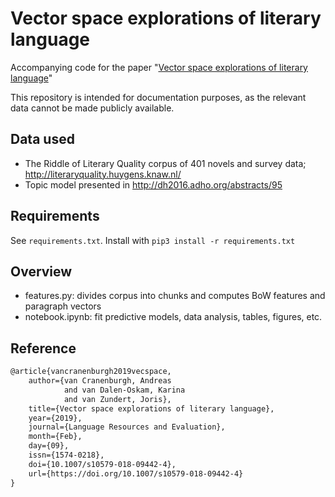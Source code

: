 # Vector space explorations of literary language
Accompanying code for the paper "[Vector space explorations of literary language](https://doi.org/10.1007/s10579-018-09442-4)"

This repository is intended for documentation purposes, as the relevant data cannot be made publicly available.

## Data used

- The Riddle of Literary Quality corpus of 401 novels and survey data; http://literaryquality.huygens.knaw.nl/
- Topic model presented in http://dh2016.adho.org/abstracts/95

## Requirements

See `requirements.txt`.
Install with `pip3 install -r requirements.txt`

## Overview

- features.py: divides corpus into chunks and computes BoW features and paragraph vectors
- notebook.ipynb: fit predictive models, data analysis, tables, figures, etc.

## Reference

```latex
@article{vancranenburgh2019vecspace,
    author={van Cranenburgh, Andreas
            and van Dalen-Oskam, Karina
            and van Zundert, Joris},
    title={Vector space explorations of literary language},
    year={2019},
    journal={Language Resources and Evaluation},
    month={Feb},
    day={09},
    issn={1574-0218},
    doi={10.1007/s10579-018-09442-4},
    url={https://doi.org/10.1007/s10579-018-09442-4}
}
```
